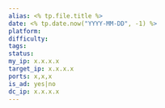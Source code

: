 ```yaml
---
alias: <% tp.file.title %>
date: <% tp.date.now("YYYY-MM-DD", -1) %>
platform: 
difficulty:
tags:
status:
my_ip: x.x.x.x
target_ip: x.x.x.x
ports: x,x,x
is_ad: yes|no
dc_ip: x.x.x.x
---
```

